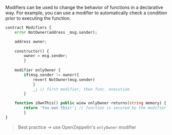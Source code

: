 Modifiers can be used to change the behavior of functions in a declarative way. For example, you can use a modifier to automatically check a condition prior to executing the function.

```php
contract Modifiers {
	error NotOwner(address _msg.sender);

	address owner;
	
	constructor() {
		owner = msg.sender;
		}
		
	modifier onlyOwner {
		if(msg.sender != owner){
			revert NotOwner(msg.sender)
			}
			_; // first modifier, then func. executiom
		}

	function iOwnThis() public wiew onlyOwner returns(string memory) {
		return 'You own this!'; // function is secured by the modifier
		}
}
```

> Best practice -> use OpenZeppelin's `onlyOwner` modifier